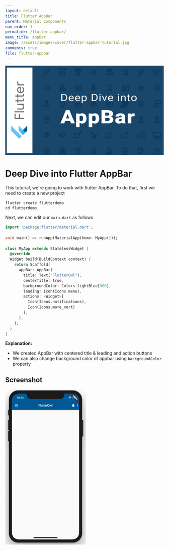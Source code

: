 ```yaml
---
layout: default
title: Flutter AppBar
parent: Material Components
nav_order: 1
permalink: /flutter-appbar/
menu_title: AppBar
image: /assets/images/cover/flutter-appbar-tutorial.jpg
comments: true
file: flutter-appbar
---
```


<img src="/assets/images/cover/flutter-appbar-tutorial.jpg">

# Deep Dive into Flutter AppBar 

This tutorial, we're going to work with flutter AppBar. To do that, first we need to create a new project

    flutter create flutterdemo
    cd flutterdemo

Next, we can edit our `main.dart` as follows

```dart
import 'package:flutter/material.dart';

void main() => runApp(MaterialApp(home: MyApp()));

class MyApp extends StatelessWidget {
  @override
  Widget build(BuildContext context) {
    return Scaffold(
      appBar: AppBar(
        title: Text("FlutterOwl"),
        centerTitle: true,
        backgroundColor: Colors.lightBlue[900],
        leading: Icon(Icons.menu),
        actions: <Widget>[
          Icon(Icons.notifications),
          Icon(Icons.more_vert)
        ],
      ),
    );
  }
}
```
**Explanation:**

- We created AppBar with centered title & leading and action buttons
- We can also change background color of appbar using `backgroundColor` property

## Screenshot

<img src="/assets/images/screenshots/components/flutter-appbar-example.png">
